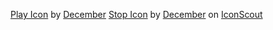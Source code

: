 <a href="https://iconscout.com/icons/play" target="_blank">Play Icon</a> by <a href="https://iconscout.com/contributors/epangelald" target="_blank">December</a>
<a href="https://iconscout.com/icons/stop" target="_blank">Stop Icon</a> by <a href="https://iconscout.com/contributors/epangelald">December</a> on <a href="https://iconscout.com">IconScout</a>
